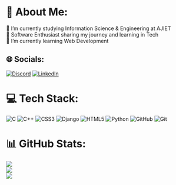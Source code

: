 # 💫 About Me:
🔭 I’m currently studying Information Science & Engineering at AJIET<br>🤝 Software Enthusiast sharing my journey and learning in Tech<br>🌱 I’m currently learning Web Development<br>


## 🌐 Socials:
[![Discord](https://img.shields.io/badge/Discord-%237289DA.svg?logo=discord&logoColor=white)](https://discord.gg/pahima_uchil) [![LinkedIn](https://img.shields.io/badge/LinkedIn-%230077B5.svg?logo=linkedin&logoColor=white)](https://linkedin.com/in/pahima-r-uchil-898ab2278) 

# 💻 Tech Stack:
![C](https://img.shields.io/badge/c-%2300599C.svg?style=for-the-badge&logo=c&logoColor=white) ![C++](https://img.shields.io/badge/c++-%2300599C.svg?style=for-the-badge&logo=c%2B%2B&logoColor=white) ![CSS3](https://img.shields.io/badge/css3-%231572B6.svg?style=for-the-badge&logo=css3&logoColor=white) ![Django](https://img.shields.io/badge/django-%23092E20.svg?style=for-the-badge&logo=django&logoColor=white) ![HTML5](https://img.shields.io/badge/html5-%23E34F26.svg?style=for-the-badge&logo=html5&logoColor=white) ![Python](https://img.shields.io/badge/python-3670A0?style=for-the-badge&logo=python&logoColor=ffdd54) ![GitHub](https://img.shields.io/badge/github-%23121011.svg?style=for-the-badge&logo=github&logoColor=white) ![Git](https://img.shields.io/badge/git-%23F05033.svg?style=for-the-badge&logo=git&logoColor=white)
# 📊 GitHub Stats:
![](https://github-readme-stats.vercel.app/api?username=pahimauchil&theme=gotham&hide_border=false&include_all_commits=true&count_private=true)<br/>
![](https://github-readme-streak-stats.herokuapp.com/?user=pahimauchil&theme=gotham&hide_border=false)<br/>
![](https://github-readme-stats.vercel.app/api/top-langs/?username=pahimauchil&theme=gotham&hide_border=false&include_all_commits=true&count_private=true&layout=compact)

<!-- Proudly created with GPRM ( https://gprm.itsvg.in ) -->

